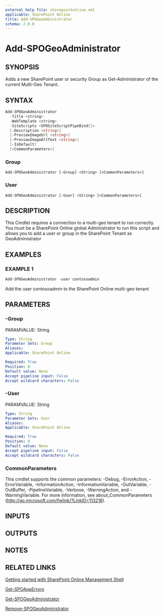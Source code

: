 ```yaml
---
external help file: sharepointonline.xml
applicable: SharePoint Online
title: Add-SPOGeoAdministrator
schema: 2.0.0
---
```


# Add-SPOGeoAdministrator

## SYNOPSIS

Adds a new SharePoint user or security Group as Get-Administrator of the current Multi-Geo Tenant. 


## SYNTAX

```powershell
Add-SPOGeoAdministrator
  -Title <string>
  -WebTemplate <string>
  -SiteScripts <SPOSiteScriptPipeBind[]>
  [-Description <string>]
  [-PreviewImageUrl <string>]
  [-PreviewImageAltText <string>]
  [-IsDefault]
  [<CommonParameters>]
```

### Group
```
Add-SPOGeoAdministrator [-Group] <String> [<CommonParameters>]
```

### User
```
Add-SPOGeoAdministrator [-User] <String> [<CommonParameters>]
```

## DESCRIPTION
This Cmdlet requires a connection to a multi-geo tenant to run correctly. You must be a SharePoint Online global Administrator to run this script and allows you to add a user or group in the SharePoint Tenant as GeoAdministrator


## EXAMPLES

### EXAMPLE 1
```powershell
Add-SPOGeoAdministrator -user contosoadmin
```
Add the user contosoadmin to the SharePoint Online multi-geo tenant


## PARAMETERS

### -Group
PARAMVALUE: String


```yaml
Type: String
Parameter Sets: Group
Aliases: 
Applicable: SharePoint Online

Required: True
Position: 0
Default value: None
Accept pipeline input: False
Accept wildcard characters: False
```

### -User
PARAMVALUE: String


```yaml
Type: String
Parameter Sets: User
Aliases: 
Applicable: SharePoint Online

Required: True
Position: 0
Default value: None
Accept pipeline input: False
Accept wildcard characters: False
```

### CommonParameters
This cmdlet supports the common parameters: -Debug, -ErrorAction, -ErrorVariable, -InformationAction, -InformationVariable, -OutVariable, -OutBuffer, -PipelineVariable, -Verbose, -WarningAction, and -WarningVariable. For more information, see about_CommonParameters (http://go.microsoft.com/fwlink/?LinkID=113216).

## INPUTS

## OUTPUTS

## NOTES


## RELATED LINKS

[Getting started with SharePoint Online Management Shell](https://docs.microsoft.com/en-us/powershell/sharepoint/sharepoint-online/connect-sharepoint-online?view=sharepoint-ps)

[Get-SPOAppErrors](Get-SPOAppErrors.md)

[Get-SPOGeoAdministrator](Get-SPOGeoAdministrator.md)

[Remove-SPOGeoAdministrator](Remove-SPOGeoAdministrator.md)



